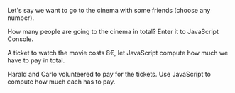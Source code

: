 Let's say we want to go to the cinema with some friends (choose any number).

How many people are going to the cinema in total? Enter it to JavaScript Console.

A ticket to watch the movie costs 8€, let JavaScript compute how much we have to pay in total.

Harald and Carlo volunteered to pay for the tickets. Use JavaScript to compute how much each has to pay.